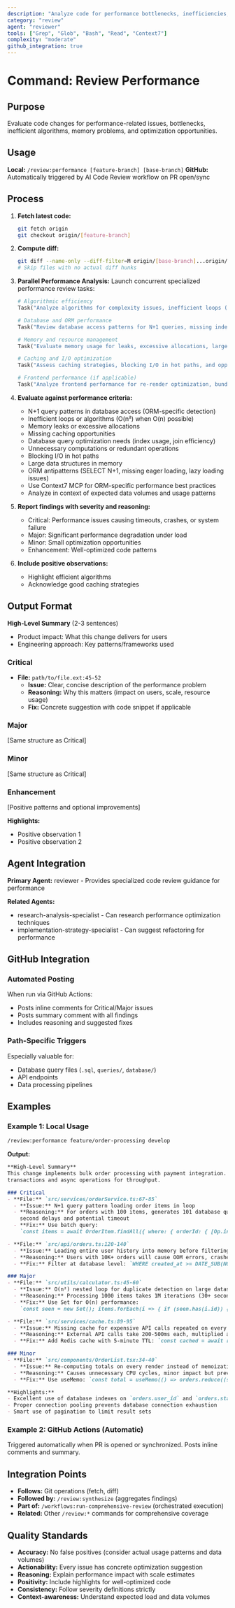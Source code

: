 ```yaml
---
description: "Analyze code for performance bottlenecks, inefficiencies, and optimization opportunities"
category: "review"
agent: "reviewer"
tools: ["Grep", "Glob", "Bash", "Read", "Context7"]
complexity: "moderate"
github_integration: true
---
```


# Command: Review Performance

## Purpose

Evaluate code changes for performance-related issues, bottlenecks, inefficient algorithms, memory
problems, and optimization opportunities.

## Usage

**Local:** `/review:performance [feature-branch] [base-branch]`
**GitHub:** Automatically triggered by AI Code Review workflow on PR open/sync

## Process

1. **Fetch latest code:**

   ```bash
   git fetch origin
   git checkout origin/[feature-branch]
   ```

2. **Compute diff:**

   ```bash
   git diff --name-only --diff-filter=M origin/[base-branch]...origin/[feature-branch]
   # Skip files with no actual diff hunks
   ```

3. **Parallel Performance Analysis:**
   Launch concurrent specialized performance review tasks:

   ```python
   # Algorithmic efficiency
   Task("Analyze algorithms for complexity issues, inefficient loops (O(n²) when O(n) possible), and unnecessary computations")

   # Database and ORM performance
   Task("Review database access patterns for N+1 queries, missing indexes, inefficient joins, ORM antipatterns (Prisma, TypeORM, Sequelize, Django ORM), and batch operation opportunities")

   # Memory and resource management
   Task("Evaluate memory usage for leaks, excessive allocations, large data structures in memory, and resource cleanup patterns")

   # Caching and I/O optimization
   Task("Assess caching strategies, blocking I/O in hot paths, and opportunities for async operations or result memoization")

   # Frontend performance (if applicable)
   Task("Analyze frontend performance for re-render optimization, bundle size, lazy loading, image optimization, and virtual scrolling")
   ```

4. **Evaluate against performance criteria:**
   - N+1 query patterns in database access (ORM-specific detection)
   - Inefficient loops or algorithms (O(n²) when O(n) possible)
   - Memory leaks or excessive allocations
   - Missing caching opportunities
   - Database query optimization needs (index usage, join efficiency)
   - Unnecessary computations or redundant operations
   - Blocking I/O in hot paths
   - Large data structures in memory
   - ORM antipatterns (SELECT N+1, missing eager loading, lazy loading issues)
   - Use Context7 MCP for ORM-specific performance best practices
   - Analyze in context of expected data volumes and usage patterns

5. **Report findings with severity and reasoning:**
   - Critical: Performance issues causing timeouts, crashes, or system failure
   - Major: Significant performance degradation under load
   - Minor: Small optimization opportunities
   - Enhancement: Well-optimized code patterns

6. **Include positive observations:**
   - Highlight efficient algorithms
   - Acknowledge good caching strategies

## Output Format

**High-Level Summary** (2-3 sentences)

- Product impact: What this change delivers for users
- Engineering approach: Key patterns/frameworks used

### Critical

- **File:** `path/to/file.ext:45-52`
  - **Issue:** Clear, concise description of the performance problem
  - **Reasoning:** Why this matters (impact on users, scale, resource usage)
  - **Fix:** Concrete suggestion with code snippet if applicable

### Major

[Same structure as Critical]

### Minor

[Same structure as Critical]

### Enhancement

[Positive patterns and optional improvements]

**Highlights:**

- Positive observation 1
- Positive observation 2

## Agent Integration

**Primary Agent:** reviewer - Provides specialized code review guidance for performance

**Related Agents:**

- research-analysis-specialist - Can research performance optimization techniques
- implementation-strategy-specialist - Can suggest refactoring for performance

## GitHub Integration

### Automated Posting

When run via GitHub Actions:

- Posts inline comments for Critical/Major issues
- Posts summary comment with all findings
- Includes reasoning and suggested fixes

### Path-Specific Triggers

Especially valuable for:

- Database query files (`.sql`, `queries/`, `database/`)
- API endpoints
- Data processing pipelines

## Examples

### Example 1: Local Usage

```bash
/review:performance feature/order-processing develop
```

**Output:**

```markdown
**High-Level Summary**
This change implements bulk order processing with payment integration. Uses database
transactions and async operations for throughput.

### Critical
- **File:** `src/services/orderService.ts:67-85`
  - **Issue:** N+1 query pattern loading order items in loop
  - **Reasoning:** For orders with 100 items, generates 101 database queries causing 5-10
    second delays and potential timeout
  - **Fix:** Use batch query:
    `const items = await OrderItem.findAll({ where: { orderId: { [Op.in]: orderIds } } });`

- **File:** `src/api/orders.ts:120-140`
  - **Issue:** Loading entire user history into memory before filtering
  - **Reasoning:** Users with 10K+ orders will cause OOM errors, crashes production
  - **Fix:** Filter at database level: `WHERE created_at >= DATE_SUB(NOW(), INTERVAL 30 DAY) LIMIT 100`

### Major
- **File:** `src/utils/calculator.ts:45-60`
  - **Issue:** O(n²) nested loop for duplicate detection on large datasets
  - **Reasoning:** Processing 1000 items takes 1M iterations (30+ seconds), unacceptable UX
  - **Fix:** Use Set for O(n) performance:
    `const seen = new Set(); items.forEach(i => { if (seen.has(i.id)) { ... } seen.add(i.id); })`

- **File:** `src/services/cache.ts:89-95`
  - **Issue:** Missing cache for expensive API calls repeated on every request
  - **Reasoning:** External API calls take 200-500ms each, multiplied across requests causes slow response times
  - **Fix:** Add Redis cache with 5-minute TTL: `const cached = await redis.get(key); if (cached) return cached;`

### Minor
- **File:** `src/components/OrderList.tsx:34-40`
  - **Issue:** Re-computing totals on every render instead of memoization
  - **Reasoning:** Causes unnecessary CPU cycles, minor impact but preventable
  - **Fix:** Use useMemo: `const total = useMemo(() => orders.reduce((sum, o) => sum + o.amount, 0), [orders]);`

**Highlights:**
- Excellent use of database indexes on `orders.user_id` and `orders.status`
- Proper connection pooling prevents database connection exhaustion
- Smart use of pagination to limit result sets
```

### Example 2: GitHub Actions (Automatic)

Triggered automatically when PR is opened or synchronized. Posts inline comments and summary.

## Integration Points

- **Follows:** Git operations (fetch, diff)
- **Followed by:** `/review:synthesize` (aggregates findings)
- **Part of:** `/workflows:run-comprehensive-review` (orchestrated execution)
- **Related:** Other `/review:*` commands for comprehensive coverage

## Quality Standards

- **Accuracy:** No false positives (consider actual usage patterns and data volumes)
- **Actionability:** Every issue has concrete optimization suggestion
- **Reasoning:** Explain performance impact with scale estimates
- **Positivity:** Include highlights for well-optimized code
- **Consistency:** Follow severity definitions strictly
- **Context-awareness:** Understand expected load and data volumes
